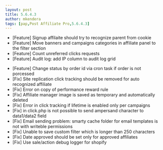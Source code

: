 ```yaml
---
layout: post
title: 5.6.4.3
author: mkendera
tags: [pap,Post Affiliate Pro,5.6.4.3]
---
```


- [Feature] Signup affilaite should try to recognize parent from cookie
- [Feature] Move banners and campaigns categories in affiliate panel to the filter section
- [Feature] Count unreferred clicks requests
- [Feature] Audit log: add IP column to audit log grid

<!--more-->

- [Feature] Change status by order id via cron task if order is not porcessed
- [Fix] Site replication click tracking should be removed for auto recognized affiliate
- [Fix] Error on copy of performance reward rule
- [Fix] Affiliate manager image is saved as temporary and automatically deleted
- [Fix] Error in click tracking if lifetime is enabled only per campaigns
- [Fix] in click.php is not possible to send ampersand character to data1/data2 field
- [Fix] Email sending problem: smarty cache folder for email templates is not with writeble permissions
- [Fix] Unable to save custom filter which is longer than 250 characters
- [Fix] Date approved should be set only for approved affiliates
- [Fix] Use sale/action debug logger for shopify
